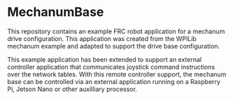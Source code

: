 # MechanumBase
 
This repository contains an example FRC robot application for a mechanum drive configuration. This application was created from the WPILib mechanum example and adapted to support the drive base configuration.

This example application has been extended to support an external controller application that communicates joystick command instructions over the network tables. With this remote controller support, the mechanum base can be controlled via an external application running on a Raspberry Pi, Jetson Nano or other auxilliary processor.
